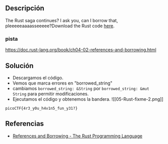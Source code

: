 
## Descripción 

The Rust saga continues? I ask you, can I borrow that, pleeeeeaaaasseeeee?Download the Rust code [here](https://challenge-files.picoctf.net/c_verbal_sleep/babfbee79718a6363826ba86300173ffde6d81577e9dd07d4130c53a7eecf6c3/fixme2.tar.gz).
### pista

https://doc.rust-lang.org/book/ch04-02-references-and-borrowing.html
## Solución

- Descargamos el código.
- Vemos que marca errores en "borrowed_string"
- cambiamos `borrowed_string: &String` por `borrowed_string: &mut String` para permitir modificaciones.
- Ejecutamos el código y obtenemos la bandera.
![[05-Rust-fixme-2.png]]



```
picoCTF{4r3_y0u_h4v1n5_fun_y31?}
```

## Referencias

- [References and Borrowing - The Rust Programming Language](https://doc.rust-lang.org/book/ch04-02-references-and-borrowing.html)